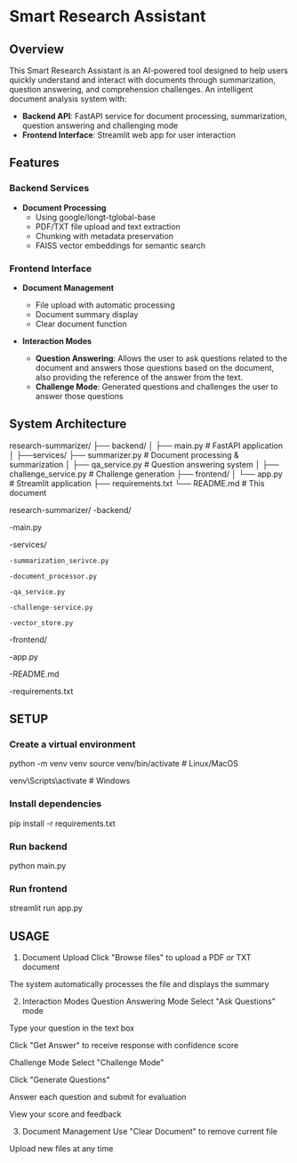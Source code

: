 # Smart Research Assistant
## Overview
This Smart Research Assistant is an AI-powered tool designed to help users quickly understand and interact with documents through summarization, question answering, and comprehension challenges. 
An intelligent document analysis system with:
- **Backend API**: FastAPI service for document processing, summarization, question answering and challenging mode
- **Frontend Interface**: Streamlit web app for user interaction

## Features

### Backend Services
- **Document Processing**
  - Using google/longt-tglobal-base
  - PDF/TXT file upload and text extraction
  - Chunking with metadata preservation
  - FAISS vector embeddings for semantic search

### Frontend Interface
- **Document Management**
  - File upload with automatic processing
  - Document summary display
  - Clear document function

- **Interaction Modes**
  - **Question Answering**: Allows the user to ask questions related to the document and answers those questions based on the document, also providing the reference of the answer from the text.
  - **Challenge Mode**: Generated questions and challenges the user to answer those questions

## System Architecture
research-summarizer/ 
├── backend/
│ ├── main.py # FastAPI application
│ ├──services/
├── summarizer.py # Document processing & summarization
│ ├── qa_service.py # Question answering system
│ ├── challenge_service.py # Challenge generation
├── frontend/
│ └── app.py # Streamlit application
├── requirements.txt
└── README.md # This document

research-summarizer/
-backend/

  -main.py

  -services/

    -summarization_serivce.py

    -document_processor.py

    -qa_service.py

    -challenge-service.py

    -vector_store.py

-frontend/

  -app.py

-README.md

-requirements.txt


## SETUP

### Create a virtual environment
python -m venv venv
source venv/bin/activate  # Linux/MacOS

venv\Scripts\activate     # Windows

### Install dependencies
pip install -r requirements.txt

### Run backend
python main.py

### Run frontend
streamlit run app.py


## USAGE
1. Document Upload
Click "Browse files" to upload a PDF or TXT document

The system automatically processes the file and displays the summary

2. Interaction Modes
Question Answering Mode
Select "Ask Questions" mode

Type your question in the text box

Click "Get Answer" to receive response with confidence score

Challenge Mode
Select "Challenge Mode"

Click "Generate Questions"

Answer each question and submit for evaluation

View your score and feedback

3. Document Management
Use "Clear Document" to remove current file

Upload new files at any time